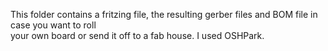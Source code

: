 This folder contains a fritzing file, the resulting gerber files and BOM file in case you want to roll  
your own board or send it off to a fab house. I used OSHPark.
